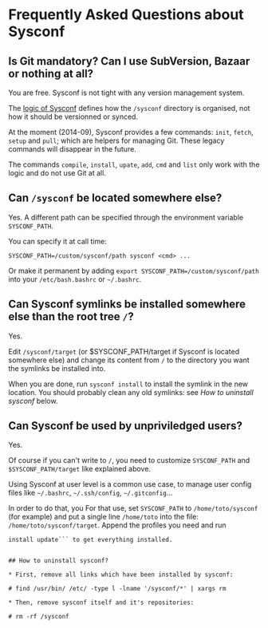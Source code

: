 # Frequently Asked Questions about Sysconf

## Is Git mandatory? Can I use SubVersion, Bazaar or nothing at all?

You are free. Sysconf is not tight with any version management system.

The [logic of Sysconf](logic.md) defines how the ```/sysconf```
directory is organised, not how it should be versionned or synced.

At the moment (2014-09), Sysconf provides a few commands: ```init```,
```fetch```, ```setup``` and ```pull```; which are helpers for
managing Git. These legacy commands will disappear in the future.

The commands ```compile```, ```install```, ```upate```, ```add```,
```cmd``` and ```list``` only work with the logic and do not use Git
at all.

## Can ```/sysconf``` be located somewhere else?

Yes. A different path can be specified through the environment
variable ```SYSCONF_PATH```.

You can specify it at call time:
```
SYSCONF_PATH=/custom/sysconf/path sysconf <cmd> ...
```

Or make it permanent by adding ```export
SYSCONF_PATH=/custom/sysconf/path``` into your ```/etc/bash.bashrc```
or ```~/.bashrc```.


## Can Sysconf symlinks be installed somewhere else than the root tree ```/```?

Yes.

Edit ```/sysconf/target``` (or $SYSCONF_PATH/target if Sysconf is
located somewhere else) and change its content from ```/``` to the
directory you want the symlinks be installed into.

When you are done, run ```sysconf install``` to install the symlink in
the new location. You should probably clean any old symlinks: see *How
to uninstall sysconf* below.


## Can Sysconf be used by unpriviledged users?

Yes.

Of course if you can't write to ```/```, you need to customize
```SYSCONF_PATH``` and ```$SYSCONF_PATH/target``` like explained
above.

Using Sysconf at user level is a common use case, to manage user
config files like ```~/.bashrc```, ```~/.ssh/config```,
```~/.gitconfig```...

In order to do that, you 
For that use, set ```SYSCONF_PATH``` to ```/home/toto/sysconf``` (for
example) and put a single line ```/home/toto``` into the file:
```/home/toto/sysconf/target```. Append the profiles you need and run
```/home/toto/sysconf/sysconf.base/tree/usr/bin/sysconf compile
install update``` to get everything installed.


## How to uninstall sysconf?

* First, remove all links which have been installed by sysconf:
```
    # find /usr/bin/ /etc/ -type l -lname '/sysconf/*' | xargs rm
```
* Then, remove sysconf itself and it's repositories:
```
    # rm -rf /sysconf
```
